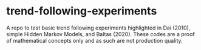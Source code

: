 # trend-following-experiments
A repo to test basic trend following experiments highlighted in Dai (2010), simple Hidden Markov Models, and Baltas (2020). These codes are a proof of mathematical concepts only and as such are not production quality.

